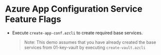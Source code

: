 # Azure App Configuration Service Feature Flags

- Execute `create-app-conf.azcli` to create required base services.

    >Note: This demo assumes that you have already created the base services from 01-key-vault by executing `create-vault.azcli`